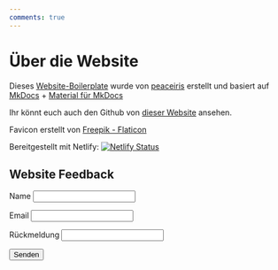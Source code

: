 ```yaml
---
comments: true
---
```


# Über die Website

Dieses [Website-Boilerplate] wurde von [peaceiris] erstellt und basiert auf [MkDocs] + [Material für MkDocs]

Ihr könnt euch auch den Github von [dieser Website] ansehen.

Favicon erstellt von [Freepik - Flaticon]

Bereitgestellt mit Netlify: [![Netlify Status](https://api.netlify.com/api/v1/badges/4c45c6c5-eebd-4954-ab80-89352fe1899c/deploy-status)](https://app.netlify.com/sites/observatory-contact/deploys)

## Website Feedback

<form name="contact" netlify>
  <p>
    <label>Name <input type="text" name="name" /></label>
  </p>
  <p>
    <label>Email <input type="email" name="email" /></label>
  </p>
  <p>
    <label>Rückmeldung <input type="text" name="feedback" /></label>
  </p>
  <p>
    <button type="submit">Senden</button>
  </p>
</form>

</br>


<!-- links -->
[Website-Boilerplate]: https://peaceiris.github.io/mkdocs-material-boilerplate/
[peaceiris]: https://peaceiris.com/
[MkDocs]: https://www.mkdocs.org/
[Material für MkDocs]: https://squidfunk.github.io/mkdocs-material/
[Freepik - Flaticon]: https://www.flaticon.com/free-icons/space
[dieser Website]: https://github.com/stockbrot/observatory-game